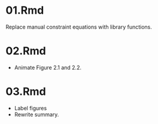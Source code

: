 
# 01.Rmd

Replace manual constraint equations with library functions.

# 02.Rmd

- Animate Figure 2.1 and 2.2.

# 03.Rmd


- Label figures
- Rewrite summary.